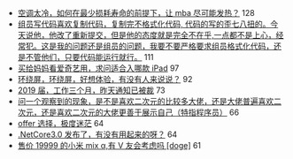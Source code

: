 - [空调太冷，如何在最少损耗寿命的前提下，让 mba 尽可能发热？](https://www.v2ex.com/t/603563) 128
- [组员写代码喜欢复制代码，复制完不格式化代码, 代码的写的歪七八扭的。今天说他，他改了重新提交，但是他的态度就是完全不在乎,一点都不是上心，经常犯。这是我的问题还是组员的问题，我要不要严格要求组员格式化代码，还是不管他们，只要代码能运行就行。](https://www.v2ex.com/t/603629) 111
- [买给妈妈看爱奇艺用，求问适合入哪款 iPad](https://www.v2ex.com/t/603586) 97
- [环绕屏，环绕屏，好想体验，有没有人来说说？](https://www.v2ex.com/t/603757) 92
- [2019 届，工作三个月，昨天通知已被裁](https://www.v2ex.com/t/603585) 73
- [问一个观察到的现象，是不是喜欢二次元的比较多大佬，还是大佬普遍喜欢二次元，还是喜欢二次元的大佬更善于展示自己（特指程序员）](https://www.v2ex.com/t/603652) 66
- [offer 选择，极度迷茫](https://www.v2ex.com/t/603648) 64
- [.NetCore3.0 发布了，有没有用起来的呀？](https://www.v2ex.com/t/603556) 64
- [售价 19999 的小米 mix α,有 V 友会考虑吗 [doge]](https://www.v2ex.com/t/603766) 61